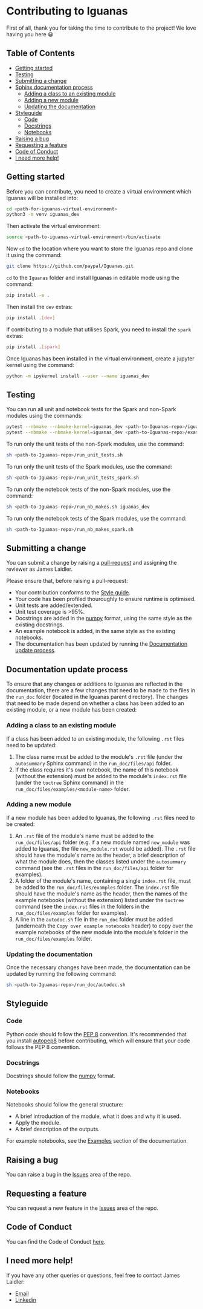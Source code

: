 # Contributing to Iguanas

First of all, thank you for taking the time to contribute to the project! We love having you here :grinning:

## Table of Contents

- [Getting started](#getting-started)
- [Testing](#testing)
- [Submitting a change](#submitting-a-change)
- [Sphinx documentation process](#sphinx-documentation-process)
  - [Adding a class to an existing module](#adding-a-class-to-an-existing-module)
  - [Adding a new module](#adding-a-new-module)
  - [Updating the documentation](#updating-the-documentation)
- [Styleguide](#styleguide)
  - [Code](#code)
  - [Docstrings](#docstrings)
  - [Notebooks](#notebooks)
- [Raising a bug](#raising-a-bug)
- [Requesting a feature](#requesting-a-feature)
- [Code of Conduct](#code-of-conduct)
- [I need more help!](#i-need-more-help)

## Getting started

Before you can contribute, you need to create a virtual environment which Iguanas will be installed into:

```bash
cd <path-for-iguanas-virtual-environment>
python3 -m venv iguanas_dev
```

Then activate the virtual environment:

```bash
source <path-to-iguanas-virtual-environment>/bin/activate
```

Now `cd` to the location where you want to store the Iguanas repo and clone it using the command:

```bash
git clone https://github.com/paypal/Iguanas.git
```

`cd` to the `Iguanas` folder and install Iguanas in editable mode using the command:

```bash
pip install -e .
```

Then install the `dev` extras:

```bash
pip install .[dev]
```

If contributing to a module that utilises Spark, you need to install the `spark` extras:

```bash
pip install .[spark]
```

Once Iguanas has been installed in the virtual environment, create a jupyter kernel using the command:

```bash
python -m ipykernel install --user --name iguanas_dev
```

## Testing

You can run all unit and notebook tests for the Spark and non-Spark modules using the commands:

```bash
pytest --nbmake --nbmake-kernel=iguanas_dev <path-to-Iguanas-repo>/iguanas
pytest --nbmake --nbmake-kernel=iguanas_dev <path-to-Iguanas-repo>/examples
```

To run only the unit tests of the non-Spark modules, use the command:

```bash
sh <path-to-Iguanas-repo>/run_unit_tests.sh
```

To run only the unit tests of the Spark modules, use the command:

```bash
sh <path-to-Iguanas-repo>/run_unit_tests_spark.sh
```

To run only the notebook tests of the non-Spark modules, use the command:

```bash
sh <path-to-Iguanas-repo>/run_nb_makes.sh iguanas_dev
```

To run only the notebook tests of the Spark modules, use the command:

```bash
sh <path-to-Iguanas-repo>/run_nb_makes_spark.sh
```

## Submitting a change

You can submit a change by raising a [pull-request](https://github.com/paypal/Iguanas/pulls) and assigning the reviewer as James Laidler.

Please ensure that, before raising a pull-request:

- Your contribution conforms to the [Style guide](#styleguide).
- Your code has been profiled thouroughly to ensure runtime is optimised.
- Unit tests are added/extended.
- Unit test coverage is >95%.
- Docstrings are added in the [numpy](https://numpydoc.readthedocs.io/en/latest/format.html) format, using the same style as the existing docstrings.
- An example notebook is added, in the same style as the existing notebooks.
- The documentation has been updated by running the [Documentation update process](#sphinx-documentation-process).

## Documentation update process

To ensure that any changes or additions to Iguanas are reflected in the documentation, there are a few changes that need to be made to the files in the `run_doc` folder (located in the Iguanas parent directory). The changes that need to be made depend on whether a class has been added to an existing module, or a new module has been created:

### Adding a class to an existing module

If a class has been added to an existing module, the following `.rst` files need to be updated:

1. The class name must be added to the module's `.rst` file (under the `autosummary` Sphinx command) in the `run_doc/files/api` folder.
2. If the class requires it's own notebook, the name of this notebook (without the extension) must be added to the module's `index.rst` file (under the `toctree` Sphinx command) in the `run_doc/files/examples/<module-name>` folder.

### Adding a new module

If a new module has been added to Iguanas, the following `.rst` files need to be created:

1. An `.rst` file of the module's name must be added to the `run_doc/files/api` folder (e.g. if a new module named `new_module` was added to Iguanas, the file `new_module.rst` would be added). The `.rst` file should have the module's name as the header, a brief description of what the module does, then the classes listed under the `autosummary` command (see the `.rst` files in the `run_doc/files/api` folder for examples).
2. A folder of the module's name, containing a single `index.rst` file, must be added to the `run_doc/files/examples` folder. The `index.rst` file should have the module's name as the header, then the names of the example notebooks (without the extension) listed under the `toctree` command (see the `index.rst` files in the folders in the `run_doc/files/examples` folder for examples).
3. A line in the `autodoc.sh` file in the `run_doc` folder must be added (underneath the `Copy over example notebooks` header) to copy over the example notebooks of the new module into the module's folder in the `run_doc/files/examples` folder.

### Updating the documentation

Once the necessary changes have been made, the documentation can be updated by running the following command:

```bash
sh <path-to-Iguanas-repo>/run_doc/autodoc.sh
```

## Styleguide

### Code

Python code should follow the [PEP 8](https://www.python.org/dev/peps/pep-0008/) convention. It's recommended that you install [autopep8](https://pypi.org/project/autopep8/) before contributing, which will ensure that your code follows the PEP 8 convention.

### Docstrings

Docstrings should follow the [numpy](https://numpydoc.readthedocs.io/en/latest/format.html) format.

### Notebooks

Notebooks should follow the general structure:

- A brief introduction of the module, what it does and why it is used.
- Apply the module.
- A brief description of the outputs.

For example notebooks, see the [Examples](https://paypal.github.io/Iguanas/examples/index.html) section of the documentation.

## Raising a bug

You can raise a bug in the [Issues](https://github.com/paypal/Iguanas/issues) area of the repo.

## Requesting a feature

You can request a new feature in the [Issues](https://github.com/paypal/Iguanas/issues) area of the repo.

## Code of Conduct

You can find the Code of Conduct [here](https://github.com/paypal/Iguanas/blob/main/CODE_OF_CONDUCT.md).

## I need more help!

If you have any other queries or questions, feel free to contact James Laidler:

- [Email](james.a.laidler@gmail.com)
- [Linkedin](https://www.linkedin.com/in/james-laidler-430571a7)
